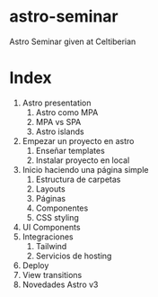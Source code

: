 # astro-seminar
Astro Seminar given at Celtiberian

# Index

1. Astro presentation
    1. Astro como MPA
    2. MPA vs SPA
    3. Astro islands
2. Empezar un proyecto en astro
    1. Enseñar templates
    2. Instalar proyecto en local
3. Inicio haciendo una página simple
    1. Estructura de carpetas
    2. Layouts
    3. Páginas
    4. Componentes
    5. CSS styling
4. UI Components
5. Integraciones
    1. Tailwind
    2. Servicios de hosting
6. Deploy
7. View transitions
8. Novedades Astro v3
